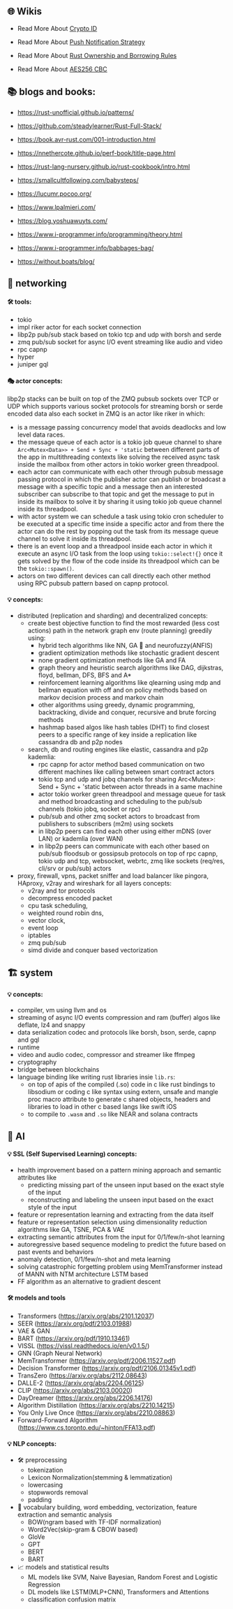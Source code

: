 
## 🌐 Wikis

* Read More About [Crypto ID](https://github.com/wildonion/gem/wiki/Crypto-ID)

* Read More About [Push Notification Strategy](https://github.com/wildonion/gem/wiki/Realtime-Push-Notification-Strategy)

* Read More About [Rust Ownership and Borrowing Rules](https://github.com/wildonion/gvm/wiki/Ownership-and-Borrowing-Rules)

* Read More About [AES256 CBC](https://github.com/wildonion/thecry?tab=readme-ov-file#-aes-256-cbc-decryption-process)


## 📚 blogs and books:

* https://rust-unofficial.github.io/patterns/

* https://github.com/steadylearner/Rust-Full-Stack/

* https://book.avr-rust.com/001-introduction.html
    
* https://nnethercote.github.io/perf-book/title-page.html

* https://rust-lang-nursery.github.io/rust-cookbook/intro.html
     
* https://smallcultfollowing.com/babysteps/
     
* https://lucumr.pocoo.org/
     
* https://www.lpalmieri.com/
     
* https://blog.yoshuawuyts.com/
     
* https://www.i-programmer.info/programming/theory.html
     
* https://www.i-programmer.info/babbages-bag/
     
* https://without.boats/blog/
    
## 📡 networking
#### 🛠️ tools:

* tokio
* impl riker actor for each socket connection
* libp2p pub/sub stack based on tokio tcp and udp with borsh and serde
* zmq pub/sub socket for async I/O event streaming like audio and video
* rpc capnp
* hyper
* juniper gql

#### 🎭 actor concepts:
libp2p stacks can be built on top of the ZMQ pubsub sockets over TCP or UDP which supports various socket protocols for streaming borsh or serde encoded data also each socket in ZMQ is an actor like riker in which:
* is a message passing concurrency model that avoids deadlocks and low level data races.
* the message queue of each actor is a tokio job queue channel to share `Arc<Mutex<Data>> + Send + Sync + 'static` between different parts of the app in multithreading contexts like solving the received async task inside the mailbox from other actors in tokio worker green threadpool.
* each actor can communicate with each other through pubsub message passing protocol in which the publisher actor can publish or broadcast a message with a specific topic and a message then an interested subscriber can subscribe to that topic and get the message to put in inside its mailbox to solve it by sharing it using tokio job queue channel inside its threadpool.
* with actor system we can schedule a task using tokio cron scheduler to be executed at a specific time inside a specific actor and from there the actor can do the rest by popping out the task from its message queue channel to solve it inside its threadpool.
* there is an event loop and a threadpool inside each actor in which it execute an async I/O task from the loop using `tokio::select!{}` once it gets solved by the flow of the code inside its threadpool which can be the `tokio::spawn()`.
* actors on two different devices can call directly each other method using RPC pubsub pattern based on capnp protocol.

#### 💡 concepts:
* distributed (replication and sharding) and decentralized concepts:
  * create best objective function to find the most rewarded (less cost actions) path in the network graph env (route planning) greedily using:
      * hybrid tech algorithms like NN, GA 🧬 and neurofuzzy(ANFIS)
      * gradient optimization methods like stochastic gradient descent 
      * none gradient optimization methods like GA and FA
      * graph theory and heuristic search algorithms like DAG, dijkstras, floyd, bellman, DFS, BFS and A*
      * reinforcement learning algorithms like qlearning using mdp and bellman equation with off and on policy methods based on markov decision process and markov chain
      * other algorithms using greedy, dynamic programming, backtracking, divide and conquer, recursive and brute forcing methods
      * hashmap based algos like hash tables (DHT) to find closest peers to a specific range of key inside a replication like cassandra db and p2p nodes 
  * search, db and routing engines like elastic, cassandra and p2p kademlia: 
      * rpc capnp for actor method based communication on two different machines like calling between smart contract actors
      * tokio tcp and udp and jobq channels for sharing Arc<Mutex<T>>: Send + Sync + 'static between actor threads in a same machine
      * actor tokio worker green threadpool and message queue for task and method broadcasting and scheduling to the pub/sub channels (tokio jobq, socket or rpc)
      * pub/sub and other zmq socket actors to broadcast from publishers to subscribers (m2m) using sockets
      * in libp2p peers can find each other using either mDNS (over LAN) or kademlia (over WAN)
      * in libp2p peers can communicate with each other based on pub/sub floodsub or gossipsub protocols on top of rpc capnp, tokio udp and tcp, websocket, webrtc, zmq like sockets (req/res, cli/srv or pub/sub) actors
 * proxy, firewall, vpns, packet sniffer and load balancer like pingora, HAproxy, v2ray and wireshark for all layers concepts:
   * v2ray and tor protocols
   * decompress encoded packet 
   * cpu task scheduling, 
   * weighted round robin dns, 
   * vector clock, 
   * event loop
   * iptables
   * zmq pub/sub
   * simd divide and conquer based vectorization
   
## 🏗️ system
  #### 💡 concepts:
  * compiler, vm using llvm and os
  * streaming of async I/O events compression and ram (buffer) algos like deflate, lz4 and snappy
  * data serialization codec and protocols like borsh, bson, serde, capnp and gql
  * runtime
  * video and audio codec, compressor and streamer like ffmpeg
  * cryptography
  * bridge between blockchains
  * language binding like writing rust libraries insie `lib.rs`: 
       * on top of apis of the compiled (.so) code in c like rust bindings to libsodium or coding c like syntax using extern, unsafe and mangle proc macro attribute to generate c shared objects, headers and libraries to load in other c based langs like swift iOS
       * to compile to `.wasm` and `.so` like NEAR and solana contracts
  
## 🤖 AI
  #### 💡 SSL (Self Supervised Learning) concepts:
  - health improvement based on a pattern mining approach and semantic attributes like 
    - predicting missing part of the unseen input based on the exact style of the input 
    - reconstructing and labeling the unseen input based on the exact style of the input
  - feature or representation learning and extracting from the data itself
  - feature or representation selection using dimensionality reduction algorithms like GA, TSNE, PCA & VAE
  - extracting semantic attributes from the input for 0/1/few/n-shot learning 
  - autoregressive based sequence modeling to predict the future based on past events and behaviors
  - anomaly detection, 0/1/few/n-shot and meta learning
  - solving catastrophic forgetting problem using MemTransformer instead of MANN with NTM architecture LSTM based
  - FF algorithm as an alternative to gradient descent
 #### 🛠️ models and tools
  - Transformers (https://arxiv.org/abs/2101.12037)
  - SEER (https://arxiv.org/pdf/2103.01988)
  - VAE & GAN
  - BART (https://arxiv.org/pdf/1910.13461)
  - VISSL (https://vissl.readthedocs.io/en/v0.1.5/)
  - GNN (Graph Neural Network)
  - MemTransformer (https://arxiv.org/pdf/2006.11527.pdf)
  - Decision Transformer (https://arxiv.org/pdf/2106.01345v1.pdf)
  - TransZero (https://arxiv.org/abs/2112.08643)
  - DALLE-2 (https://arxiv.org/abs/2204.06125)
  - CLIP (https://arxiv.org/abs/2103.00020)
  - DayDreamer (https://arxiv.org/abs/2206.14176)
  - Algorithm Distillation (https://arxiv.org/abs/2210.14215)
  - You Only Live Once (https://arxiv.org/abs/2210.08863)
  - Forward-Forward Algorithm (https://www.cs.toronto.edu/~hinton/FFA13.pdf)
 #### 💡 NLP concepts:
* 🛠️ preprocessing
  - tokenization
  - Lexicon Normalization(stemming & lemmatization)
  - lowercasing
  - stopwwords removal
  - padding
* 📄 vocabulary building, word embedding, vectorization, feature extraction and semantic analysis
  - BOW(ngram based with TF-IDF normalization)
  - Word2Vec(skip-gram & CBOW based)
  - GloVe
  - GPT
  - BERT
  - BART
* 📈 models and statistical results
  - ML models like SVM, Naive Bayesian, Random Forest and Logistic Regression
  - DL models like LSTM(MLP+CNN), Transformers and Attentions
  - classification confusion matrix
  
